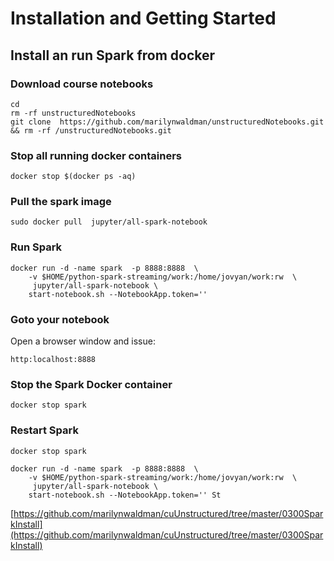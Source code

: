 # Installation and Getting Started

## Install an run Spark from docker

### Download course notebooks 

```text
cd
rm -rf unstructuredNotebooks
git clone  https://github.com/marilynwaldman/unstructuredNotebooks.git && rm -rf /unstructuredNotebooks.git
```

### Stop all running docker containers

```text
docker stop $(docker ps -aq)
```

### Pull the spark image

```text
sudo docker pull  jupyter/all-spark-notebook
```

### Run Spark

```text
docker run -d -name spark  -p 8888:8888  \
    -v $HOME/python-spark-streaming/work:/home/jovyan/work:rw  \
     jupyter/all-spark-notebook \
    start-notebook.sh --NotebookApp.token='' 

```

### Goto your notebook

Open a browser window and issue:

```text
http:localhost:8888
```

### Stop the Spark Docker container

```text
docker stop spark
```

### Restart Spark

```text
docker stop spark

docker run -d -name spark  -p 8888:8888  \
    -v $HOME/python-spark-streaming/work:/home/jovyan/work:rw  \
     jupyter/all-spark-notebook \
    start-notebook.sh --NotebookApp.token='' St

```

[https://github.com/marilynwaldman/cuUnstructured/tree/master/0300SparkInstall](https://github.com/marilynwaldman/cuUnstructured/tree/master/0300SparkInstall)

